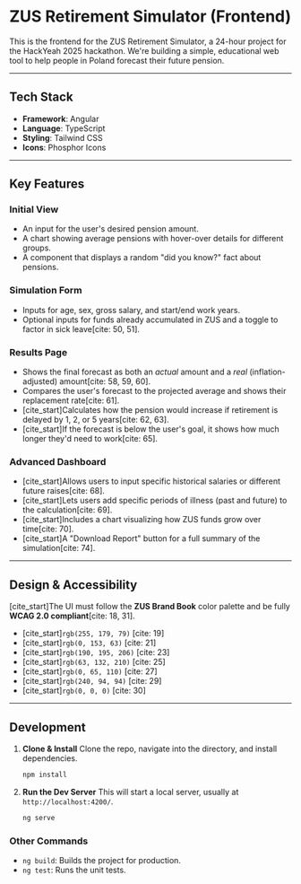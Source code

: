 # ZUS Retirement Simulator (Frontend)

This is the frontend for the ZUS Retirement Simulator, a 24-hour project for the HackYeah 2025 hackathon. We're building a simple, educational web tool to help people in Poland forecast their future pension.

---

## Tech Stack

- **Framework**: Angular
- **Language**: TypeScript
- **Styling**: Tailwind CSS
- **Icons**: Phosphor Icons

---

## Key Features

### Initial View

- An input for the user's desired pension amount.
- A chart showing average pensions with hover-over details for different groups.
- A component that displays a random "did you know?" fact about pensions.

### Simulation Form

- Inputs for age, sex, gross salary, and start/end work years.
- Optional inputs for funds already accumulated in ZUS and a toggle to factor in sick leave[cite: 50, 51].

### Results Page

- Shows the final forecast as both an _actual_ amount and a _real_ (inflation-adjusted) amount[cite: 58, 59, 60].
- Compares the user's forecast to the projected average and shows their replacement rate[cite: 61].
- [cite\_start]Calculates how the pension would increase if retirement is delayed by 1, 2, or 5 years[cite: 62, 63].
- [cite\_start]If the forecast is below the user's goal, it shows how much longer they'd need to work[cite: 65].

### Advanced Dashboard

- [cite\_start]Allows users to input specific historical salaries or different future raises[cite: 68].
- [cite\_start]Lets users add specific periods of illness (past and future) to the calculation[cite: 69].
- [cite\_start]Includes a chart visualizing how ZUS funds grow over time[cite: 70].
- [cite\_start]A "Download Report" button for a full summary of the simulation[cite: 74].

---

## Design & Accessibility

[cite\_start]The UI must follow the **ZUS Brand Book** color palette and be fully **WCAG 2.0 compliant**[cite: 18, 31].

- [cite\_start]`rgb(255, 179, 79)` [cite: 19]
- [cite\_start]`rgb(0, 153, 63)` [cite: 21]
- [cite\_start]`rgb(190, 195, 206)` [cite: 23]
- [cite\_start]`rgb(63, 132, 210)` [cite: 25]
- [cite\_start]`rgb(0, 65, 110)` [cite: 27]
- [cite\_start]`rgb(240, 94, 94)` [cite: 29]
- [cite\_start]`rgb(0, 0, 0)` [cite: 30]

---

## Development

1.  **Clone & Install**
    Clone the repo, navigate into the directory, and install dependencies.

    ```sh
    npm install
    ```

2.  **Run the Dev Server**
    This will start a local server, usually at `http://localhost:4200/`.

    ```sh
    ng serve
    ```

### Other Commands

- `ng build`: Builds the project for production.
- `ng test`: Runs the unit tests.
